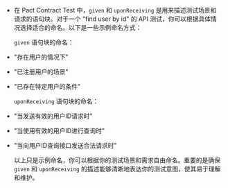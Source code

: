 - 在 Pact Contract Test 中，`given` 和 `uponReceiving` 是用来描述测试场景和请求的语句块。对于一个 "find user by id" 的 API 测试，你可以根据具体情况选择适合的命名。以下是一些示例命名方式：
  
  `given` 语句块的命名：
- "存在用户的情况下"
- "已注册用户的场景"
- "已存在特定用户的条件"
  
  `uponReceiving` 语句块的命名：
- "当发送有效的用户ID请求时"
- "当使用有效的用户ID进行查询时"
- "当向用户ID查询接口发送合法请求时"
  
  以上只是示例命名，你可以根据你的测试场景和需求自由命名。重要的是确保 `given` 和 `uponReceiving` 的描述能够清晰地表达你的测试意图，使其易于理解和维护。